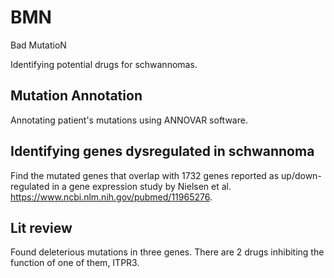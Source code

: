 # BMN
Bad MutatioN

Identifying potential drugs for schwannomas. 

## Mutation Annotation 

Annotating patient's mutations using ANNOVAR software.

## Identifying genes dysregulated in schwannoma

Find the mutated genes that overlap with 1732 genes reported as up/down-regulated 
in a gene expression study by Nielsen et al. https://www.ncbi.nlm.nih.gov/pubmed/11965276.

## Lit review

Found deleterious mutations in three genes. There are 2 drugs inhibiting the function of one of them, ITPR3.
